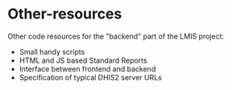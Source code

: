 # Other-resources

Other code resources for the "backend" part of the LMIS project:

- Small handy scripts
- HTML and JS based Standard Reports
- Interface between frontend and backend
- Specification of typical DHIS2 server URLs
